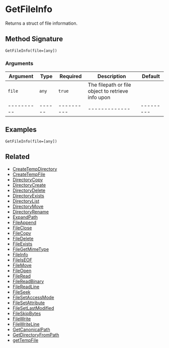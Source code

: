 # GetFileInfo

Returns a struct of file information.

## Method Signature

```
GetFileInfo(file=[any])
```

### Arguments

| Argument   | Type   | Required   | Description                                       | Default   |
| ---------- | ------ | ---------- | ------------------------------------------------- | --------- |
| `file`     | `any`  | `true`     | The filepath or file object to retrieve info upon |           |
| ---------- | ------ | ---------- | -------------                                     | --------- |

## Examples

```
GetFileInfo(file=[any])
```

## Related

* [CreateTempDirectory](createtempdirectory.md)
* [CreateTempFile](createtempfile.md)
* [DirectoryCopy](directorycopy.md)
* [DirectoryCreate](directorycreate.md)
* [DirectoryDelete](directorydelete.md)
* [DirectoryExists](directoryexists.md)
* [DirectoryList](directorylist.md)
* [DirectoryMove](directorymove.md)
* [DirectoryRename](directoryrename.md)
* [ExpandPath](expandpath.md)
* [FileAppend](fileappend.md)
* [FileClose](fileclose.md)
* [FileCopy](filecopy.md)
* [FileDelete](filedelete.md)
* [FileExists](fileexists.md)
* [FileGetMimeType](filegetmimetype.md)
* [FileInfo](fileinfo.md)
* [FileIsEOF](fileiseof.md)
* [FileMove](filemove.md)
* [FileOpen](fileopen.md)
* [FileRead](fileread.md)
* [FileReadBinary](filereadbinary.md)
* [FileReadLine](filereadline.md)
* [FileSeek](fileseek.md)
* [FileSetAccessMode](filesetaccessmode.md)
* [FileSetAttribute](filesetattribute.md)
* [FileSetLastModified](filesetlastmodified.md)
* [FileSkipBytes](fileskipbytes.md)
* [FileWrite](filewrite.md)
* [FileWriteLine](filewriteline.md)
* [GetCanonicalPath](getcanonicalpath.md)
* [GetDirectoryFromPath](getdirectoryfrompath.md)
* [getTempFile](gettempfile.md)
